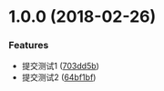 <a name="1.0.0"></a>
# 1.0.0 (2018-02-26)


### Features

* 提交测试1 ([703dd5b](https://github.com/SidoTenso/bookStore/commit/703dd5b))
* 提交测试2 ([64bf1bf](https://github.com/SidoTenso/bookStore/commit/64bf1bf))


